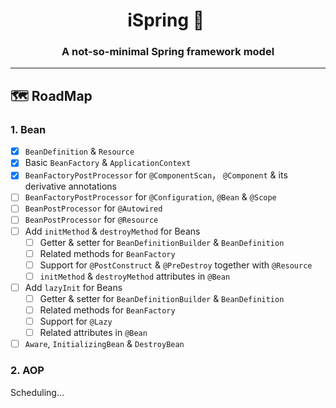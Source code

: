 <div align="center">
    <h1>
        iSpring&nbsp;🍃&nbsp
    </h1>
</div>

<div align="center">
    <h3> 
        A not-so-minimal Spring framework model
    </h3>
</div>

---


## 🗺️ RoadMap

### 1. Bean
- [x] `BeanDefinition` & `Resource`
- [x] Basic `BeanFactory` & `ApplicationContext`
- [x] `BeanFactoryPostProcessor` for `@ComponentScan`， `@Component` & its derivative annotations
- [ ] `BeanFactoryPostProcessor` for `@Configuration`, `@Bean` & `@Scope`
- [ ] `BeanPostProcessor` for `@Autowired`
- [ ] `BeanPostProcessor` for `@Resource`
- [ ] Add `initMethod` & `destroyMethod` for Beans
  - [ ] Getter & setter for `BeanDefinitionBuilder` & `BeanDefinition`
  - [ ] Related methods for `BeanFactory`
  - [ ] Support for `@PostConstruct` & `@PreDestroy` together with `@Resource`
  - [ ] `initMethod` & `destroyMethod` attributes in `@Bean`
- [ ] Add `lazyInit` for Beans
    - [ ] Getter & setter for `BeanDefinitionBuilder` & `BeanDefinition`
    - [ ] Related methods for `BeanFactory`
    - [ ] Support for `@Lazy`
    - [ ] Related attributes in `@Bean`
- [ ] `Aware`, `InitializingBean` & `DestroyBean`
### 2. AOP
Scheduling...